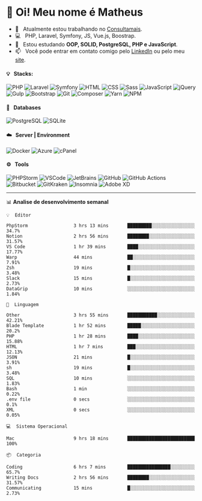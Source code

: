 # 👋 Oi! Meu nome é Matheus

- 🔭 &nbsp; Atualmente estou trabalhando no [Consultamais](https://consultamais.com.br/).
- 💻 &nbsp; PHP, Laravel, Symfony, JS, Vue.js, Boostrap.
- 🌱 &nbsp; Estou estudando **OOP, SOLID, PostgreSQL, PHP e JavaScript**.
- 📫 &nbsp; Você pode entrar em contato comigo pelo [LinkedIn](https://www.linkedin.com/in/matheuscamargoxavier/) ou pelo meu [site](https://matheuscamargo.co).

#### 💡 &nbsp; Stacks:
![PHP](https://img.shields.io/badge/-PHP-777BB4?&logo=php&logoColor=FFFFFF)
![Laravel](https://img.shields.io/badge/-Laravel-FF2D20?&logo=laravel&logoColor=FFFFFF)
![Symfony](https://img.shields.io/badge/-Symfony-000000?&logo=symfony&logoColor=FFFFFF)
![HTML](https://img.shields.io/badge/-HTML-E34F26?&logo=html5&logoColor=FFFFFF)
![CSS](https://img.shields.io/badge/-CSS-1572B6?&logo=css3&logoColor=FFFFFF)
![Sass](https://img.shields.io/badge/-Sass-CC6699?&logo=sass&logoColor=FFFFFF)
![JavaScript](https://img.shields.io/badge/-JavaScript-F7DF1E?&logo=javascript&logoColor=FFFFFF)
![jQuery](https://img.shields.io/badge/-jQuery-0769AD?&logo=jquery&logoColor=FFFFFF)
![Gulp](https://img.shields.io/badge/-Gulp-CF4647?&logo=gulp&logoColor=FFFFFF)
![Bootstrap](https://img.shields.io/badge/-Bootstrap-7952B3?&logo=bootstrap&logoColor=FFFFFF)
![Git](https://img.shields.io/badge/-Git-F05032?&logo=git&logoColor=FFFFFF)
![Composer](https://img.shields.io/badge/-Composer-885630?&logo=composer&logoColor=FFFFFF)
![Yarn](https://img.shields.io/badge/-Yarn-2C8EBB?&logo=yarn&logoColor=FFFFFF)
![NPM](https://img.shields.io/badge/-npm-CB3837?&logo=npm&logoColor=FFFFFF)

#### 💾 &nbsp; Databases
![PostgreSQL](https://img.shields.io/badge/-PostgreSQL-336791?&logo=PostgreSQL&logoColor=FFFFFF)
![SQLite](https://img.shields.io/badge/-SQLite-003B57?&logo=SQLite&logoColor=FFFFFF)

#### ☁️ &nbsp; Server | Environment
![Docker](https://img.shields.io/badge/-Docker-2496ED?&logo=docker&logoColor=FFFFFF)
![Azure](https://img.shields.io/badge/-Azure-0089D6?&logo=microsoft%20azure&logoColor=FFFFFF)
![cPanel](https://img.shields.io/badge/-cPanel-FF6C2C?&logo=cpanel&logoColor=FFFFFF)

#### ⚙️ &nbsp; Tools
![PHPStorm](https://img.shields.io/badge/-PHPStorm-000000?&logo=PHPStorm&logoColor=FFFFFF)
![VSCode](https://img.shields.io/badge/-VSCode-007ACC?&logo=Visual%20Studio%20Code&logoColor=FFFFFF) 
![JetBrains](https://img.shields.io/badge/-JetBrains-000000?&logo=jetbrains&logoColor=FFFFFF) 
![GitHub](https://img.shields.io/badge/-GitHub-181717?&logo=github&logoColor=FFFFFF) 
![GitHub Actions](https://img.shields.io/badge/-GitHub%20Actions-181717?&logo=GitHub%20Actions&logoColor=FFFFFF) 
![Bitbucket](https://img.shields.io/badge/-Bitbucket-0052CC?&logo=bitbucket&logoColor=FFFFFF)
![GitKraken](https://img.shields.io/badge/-GitKraken-179287?&logo=GitKraken&logoColor=FFFFFF)
![Insomnia](https://img.shields.io/badge/-Insomnia-5849BE?&logo=Insomnia&logoColor=FFFFFF)
![Adobe XD](https://img.shields.io/badge/-Adobe%20XD-FF61F6?&logo=adobe%20xd&logoColor=FFFFFF) 
_______

📊  **Analise de desenvolvimento semanal**
```text
💡  Editor

PhpStorm                 3 hrs 13 mins       █████████░░░░░░░░░░░░░░░░      34.7%
Notion                   2 hrs 56 mins       ████████░░░░░░░░░░░░░░░░░     31.57%
VS Code                  1 hr 39 mins        ████░░░░░░░░░░░░░░░░░░░░░     17.77%
Warp                     44 mins             ██░░░░░░░░░░░░░░░░░░░░░░░      7.91%
Zsh                      19 mins             █░░░░░░░░░░░░░░░░░░░░░░░░      3.48%
Slack                    15 mins             █░░░░░░░░░░░░░░░░░░░░░░░░      2.73%
DataGrip                 10 mins             ░░░░░░░░░░░░░░░░░░░░░░░░░      1.84%
```
```text
💬  Linguagem

Other                    3 hrs 55 mins       ███████████░░░░░░░░░░░░░░     42.21%
Blade Template           1 hr 52 mins        █████░░░░░░░░░░░░░░░░░░░░      20.2%
PHP                      1 hr 28 mins        ████░░░░░░░░░░░░░░░░░░░░░     15.88%
HTML                     1 hr 7 mins         ███░░░░░░░░░░░░░░░░░░░░░░     12.13%
JSON                     21 mins             █░░░░░░░░░░░░░░░░░░░░░░░░      3.91%
sh                       19 mins             █░░░░░░░░░░░░░░░░░░░░░░░░      3.48%
SQL                      10 mins             ░░░░░░░░░░░░░░░░░░░░░░░░░      1.83%
Bash                     1 min               ░░░░░░░░░░░░░░░░░░░░░░░░░      0.22%
.env file                0 secs              ░░░░░░░░░░░░░░░░░░░░░░░░░       0.1%
XML                      0 secs              ░░░░░░░░░░░░░░░░░░░░░░░░░      0.05%
```
```text
💻  Sistema Operacional

Mac                      9 hrs 18 mins       █████████████████████████       100%
```
```text
📦  Categoria

Coding                   6 hrs 7 mins        ████████████████░░░░░░░░░      65.7%
Writing Docs             2 hrs 56 mins       ████████░░░░░░░░░░░░░░░░░     31.57%
Communicating            15 mins             █░░░░░░░░░░░░░░░░░░░░░░░░      2.73%
```

